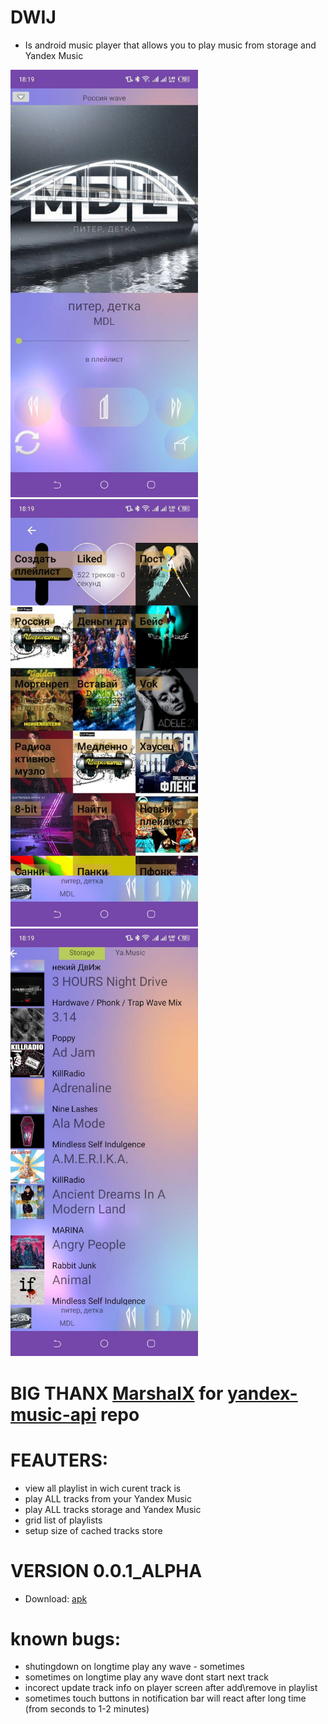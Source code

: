 # DWIJ 
- Is android music player that allows you to play music from storage and Yandex Music

<img src="https://github.com/Yellastro2/porfolio/blob/main/res/photo_2024-03-12_18-27-28.jpg" width="300"/> <img src="https://github.com/Yellastro2/porfolio/blob/main/res/photo_2024-03-12_18-27-31.jpg" width="300"/>
<img src="https://github.com/Yellastro2/porfolio/blob/main/res/photo_2024-03-12_18-27-34.jpg" width="300"/>

# BIG THANX [MarshalX](https://github.com/MarshalX) for [yandex-music-api](https://github.com/MarshalX/yandex-music-api) repo

# FEAUTERS:
- view all playlist in wich curent track is
- play ALL tracks from your Yandex Music
- play ALL tracks storage and Yandex Music
- grid list of playlists
- setup size of cached tracks store

# VERSION 0.0.1_ALPHA

- Download: [apk](https://github.com/Yellastro2/DWIJ/blob/main/androidApp/build/intermediates/apk/debug/androidApp-debug.apk)

# known bugs:
- shutingdown on longtime play any wave - sometimes
- sometimes on longtime play any wave dont start next track
- incorect update track info on player screen after add\remove in playlist
- sometimes touch buttons in notification bar will react after long time (from seconds to 1-2 minutes)
